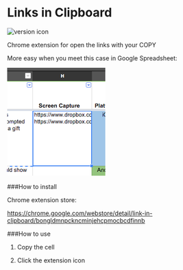 # Links in Clipboard

![version icon](https://img.shields.io/badge/LinksInClipboard-v1.0-brightgreen.svg)

Chrome extension for open the links with your COPY


More easy when you meet this case in Google Spreadsheet:

![use case image](./sosad.png)

###How to install

Chrome extension store:

<https://chrome.google.com/webstore/detail/link-in-clipboard/bongldmnpckncminjehcpmocbcdfinnb>

###How to use

1. Copy the cell

2. Click the extension icon
